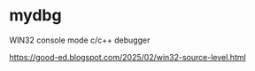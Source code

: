 # mydbg
WIN32 console mode c/c++ debugger

https://good-ed.blogspot.com/2025/02/win32-source-level.html
